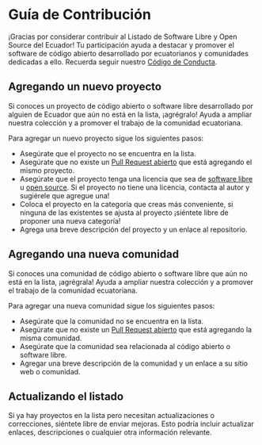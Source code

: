 # Guía de Contribución

¡Gracias por considerar contribuir al Listado de Software Libre y Open Source del Ecuador!
Tu participación ayuda a destacar y promover el software de código abierto desarrollado por ecuatorianos y comunidades dedicadas a ello.
Recuerda seguir nuestro [Código de Conducta](CODE_OF_CONDUCT.md).

## Agregando un nuevo proyecto

Si conoces un proyecto de código abierto o software libre desarrollado por alguien de Ecuador que aún no está en la lista, ¡agrégralo!
Ayuda a ampliar nuestra colección y a promover el trabajo de la comunidad ecuatoriana.

Para agregar un nuevo proyecto sigue los siguientes pasos:

- Asegúrate que el proyecto no se encuentra en la lista.
- Asegúrate que no existe un [Pull Request abierto](https://github.com/pythonecuador/floss-ecuador/pulls) que está agregando el mismo proyecto.
- Asegúrate que el proyecto tenga una licencia que sea de [software libre](https://www.gnu.org/licenses/license-list.html) u [open source](https://opensource.org/licenses/).
  Si el proyecto no tiene una licencia, contacta al autor y sugiérele que agregue una!
- Coloca el proyecto en la categoría que creas más conveniente, si ninguna de las existentes se ajusta al proyecto ¡siéntete libre de proponer una nueva categoría!
- Agrega una breve descripción del proyecto y un enlace al repositorio.

## Agregando una nueva comunidad

Si conoces una comunidad de código abierto o software libre que aún no está en la lista, ¡agrégrala!
Ayuda a ampliar nuestra colección y a promover el trabajo de la comunidad ecuatoriana.

Para agregar una nueva comunidad sigue los siguientes pasos:

- Asegúrate que la comunidad no se encuentra en la lista.
- Asegúrate que no existe un [Pull Request abierto](https://github.com/pythonecuador/floss-ecuador/pulls) que está agregando la misma comunidad.
- Asegúrate que la comunidad sea relacionada al código abierto o software libre.
- Agregar una breve descripción de la comunidad y un enlace a su sitio web o comunidad.

## Actualizando el listado

Si ya hay proyectos en la lista pero necesitan actualizaciones o correcciones, siéntete libre de enviar mejoras.
Esto podría incluir actualizar enlaces, descripciones o cualquier otra información relevante.
